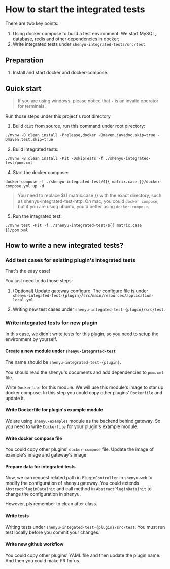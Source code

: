 # How to start the integrated tests

There are two key points:
1. Using docker compose to build a test environment. We start MySQL, database, redis and other dependencies in docker;
2. Write integrated tests under `shenyu-integrated-tests/src/test`.

## Preparation
1. Install and start docker and docker-compose.

## Quick start
> If you are using windows, please notice that `-` is an invalid operator for terminals.

Run those steps under this project's root directory 

1. Build `dist` from source, run this command under root directory:
```shell
./mvnw -B clean install -Prelease,docker -Dmaven.javadoc.skip=true -Dmaven.test.skip=true
```
2. Build integrated tests:
```shell
./mvnw -B clean install -Pit -DskipTests -f ./shenyu-integrated-test/pom.xml
```
4. Start the docker compose:
```shell
docker-compose -f ./shenyu-integrated-test/${{ matrix.case }}/docker-compose.yml up -d
```
> You need to replace ${{ matrix.case }} with the exact directory, such as shenyu-integrated-test-http.
> On mac, you could `docker compose`, but if you are using ubuntu, you'd better using `docker-compose`.
5. Run the integrated test:
```shell
./mvnw test -Pit -f ./shenyu-integrated-test/${{ matrix.case }}/pom.xml
```

## How to write a new integrated tests?

### Add test cases for existing plugin's integrated tests

That's the easy case!

You just need to do those steps:
1. (Optional) Update gateway configure. The configure file is under 
   `shenyu-integated-test-{plugin}/src/main/resources/application-local.yml`
   
2. Writing new test cases under  `shenyu-integated-test-{plugin}/src/test`.

### Write integrated tests for new plugin
In this case, we didn't write tests for this plugin, so you need to setup the environment by yourself.

#### Create a new module under `shenyu-integrated-test`

The name should be `shenyu-integrated-test-{plugin}`. 

You should read the shenyu's documents and add dependencies to `pom.xml` file.

Write `Dockerfile` for this module. We will use this module's image to star up docker compose. 
In this step you could copy other plugins' `Dockerfile` and update it.

#### Write Dockerfile for plugin's example module

We are using `shenyu-examples` module as the backend behind gateway. So you need to write `Dockerfile` for your plugin's example module.

#### Write docker compose file

You could copy other plugins' `docker-compose` file. Update the image of example's image and gateway's image

#### Prepare data for integrated tests

Now, we can request related path in `PluginController` in `shenyu-web` to modify the configuration of shenyu gateway.
You could extends `AbstractPluginDataInit` and call method in `AbstractPluginDataInit` to change the configuration in shenyu.

However, pls remember to clean after class.

#### Write tests

Writing tests under `shenyu-integated-test-{plugin}/src/test`. You must run test locally before you commit your changes.

#### Write new github workflow

You could copy other plugins' YAML file and then update the plugin name. And then you could make PR for us.
